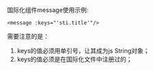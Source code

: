 国际化组件message使用示例:
```
<message :keys="'sti.title'"/>
```
需要注意的是：
1. keys的值必须用单引号，让其成为js String对象；
2. keys的值必须是在国际化文件中注册过的；